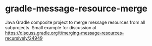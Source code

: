 # gradle-message-resource-merge
Java Gradle composite project to merge message resources from all subprojects. Small example for discussion at https://discuss.gradle.org/t/merging-message-resources-recursively/24949
